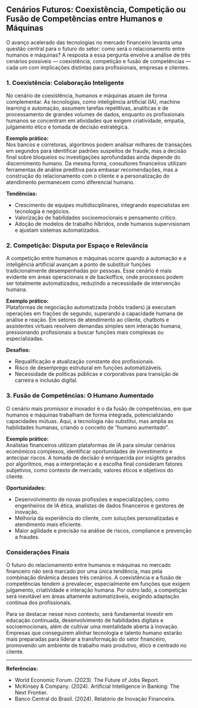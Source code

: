 ## Cenários Futuros: Coexistência, Competição ou Fusão de Competências entre Humanos e Máquinas

O avanço acelerado das tecnologias no mercado financeiro levanta uma questão central para o futuro do setor: como será o relacionamento entre humanos e máquinas? A resposta a essa pergunta envolve a análise de três cenários possíveis — coexistência, competição e fusão de competências — cada um com implicações distintas para profissionais, empresas e clientes.

### 1. Coexistência: Colaboração Inteligente

No cenário de coexistência, humanos e máquinas atuam de forma complementar. As tecnologias, como inteligência artificial (IA), machine learning e automação, assumem tarefas repetitivas, analíticas e de processamento de grandes volumes de dados, enquanto os profissionais humanos se concentram em atividades que exigem criatividade, empatia, julgamento ético e tomada de decisão estratégica.

**Exemplo prático:**  
Nos bancos e corretoras, algoritmos podem analisar milhares de transações em segundos para identificar padrões suspeitos de fraude, mas a decisão final sobre bloqueios ou investigações aprofundadas ainda depende do discernimento humano. Da mesma forma, consultores financeiros utilizam ferramentas de análise preditiva para embasar recomendações, mas a construção do relacionamento com o cliente e a personalização do atendimento permanecem como diferencial humano.

**Tendências:**  
- Crescimento de equipes multidisciplinares, integrando especialistas em tecnologia e negócios.
- Valorização de habilidades socioemocionais e pensamento crítico.
- Adoção de modelos de trabalho híbridos, onde humanos supervisionam e ajustam sistemas automatizados.

### 2. Competição: Disputa por Espaço e Relevância

A competição entre humanos e máquinas ocorre quando a automação e a inteligência artificial avançam a ponto de substituir funções tradicionalmente desempenhadas por pessoas. Esse cenário é mais evidente em áreas operacionais e de backoffice, onde processos podem ser totalmente automatizados, reduzindo a necessidade de intervenção humana.

**Exemplo prático:**  
Plataformas de negociação automatizada (robôs traders) já executam operações em frações de segundo, superando a capacidade humana de análise e reação. Em setores de atendimento ao cliente, chatbots e assistentes virtuais resolvem demandas simples sem interação humana, pressionando profissionais a buscar funções mais complexas ou especializadas.

**Desafios:**  
- Requalificação e atualização constante dos profissionais.
- Risco de desemprego estrutural em funções automatizáveis.
- Necessidade de políticas públicas e corporativas para transição de carreira e inclusão digital.

### 3. Fusão de Competências: O Humano Aumentado

O cenário mais promissor e inovador é o da fusão de competências, em que humanos e máquinas trabalham de forma integrada, potencializando capacidades mútuas. Aqui, a tecnologia não substitui, mas amplia as habilidades humanas, criando o conceito de “humano aumentado”.

**Exemplo prático:**  
Analistas financeiros utilizam plataformas de IA para simular cenários econômicos complexos, identificar oportunidades de investimento e antecipar riscos. A tomada de decisão é enriquecida por insights gerados por algoritmos, mas a interpretação e a escolha final consideram fatores subjetivos, como contexto de mercado, valores éticos e objetivos do cliente.

**Oportunidades:**  
- Desenvolvimento de novas profissões e especializações, como engenheiros de IA ética, analistas de dados financeiros e gestores de inovação.
- Melhoria da experiência do cliente, com soluções personalizadas e atendimento mais eficiente.
- Maior agilidade e precisão na análise de riscos, compliance e prevenção a fraudes.

### Considerações Finais

O futuro do relacionamento entre humanos e máquinas no mercado financeiro não será marcado por uma única tendência, mas pela combinação dinâmica desses três cenários. A coexistência e a fusão de competências tendem a prevalecer, especialmente em funções que exigem julgamento, criatividade e interação humana. Por outro lado, a competição será inevitável em áreas altamente automatizáveis, exigindo adaptação contínua dos profissionais.

Para se destacar nesse novo contexto, será fundamental investir em educação continuada, desenvolvimento de habilidades digitais e socioemocionais, além de cultivar uma mentalidade aberta à inovação. Empresas que conseguirem alinhar tecnologia e talento humano estarão mais preparadas para liderar a transformação do setor financeiro, promovendo um ambiente de trabalho mais produtivo, ético e centrado no cliente.

---

**Referências:**
- World Economic Forum. (2023). The Future of Jobs Report.
- McKinsey & Company. (2024). Artificial Intelligence in Banking: The Next Frontier.
- Banco Central do Brasil. (2024). Relatório de Inovação Financeira.